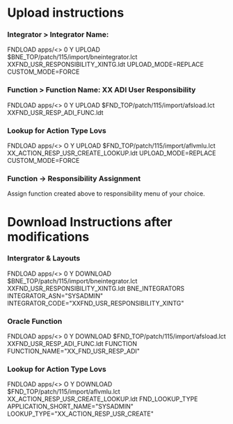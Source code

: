 # Upload instructions

### Integrator  >  Integrator Name: 
FNDLOAD apps/<<password>> 0 Y UPLOAD $BNE_TOP/patch/115/import/bneintegrator.lct XXFND_USR_RESPONSIBILITY_XINTG.ldt UPLOAD_MODE=REPLACE CUSTOM_MODE=FORCE

### Function    > Function Name:  XX ADI User Responsibility
FNDLOAD apps/<<password>>  0 Y UPLOAD $FND_TOP/patch/115/import/afsload.lct XXFND_USR_RESP_ADI_FUNC.ldt


### Lookup for Action Type Lovs
FNDLOAD apps/<<password>> O Y UPLOAD $FND_TOP/patch/115/import/aflvmlu.lct XX_ACTION_RESP_USR_CREATE_LOOKUP.ldt UPLOAD_MODE=REPLACE CUSTOM_MODE=FORCE


### Function → Responsibility Assignment
Assign function created above to responsibility menu of your choice.
 


# Download Instructions after modifications

### Intergrator & Layouts

FNDLOAD apps/<<password>> 0 Y DOWNLOAD $BNE_TOP/patch/115/import/bneintegrator.lct XXFND_USR_RESPONSIBILITY_XINTG.ldt BNE_INTEGRATORS INTEGRATOR_ASN="SYSADMIN" INTEGRATOR_CODE="XXFND_USR_RESPONSIBILITY_XINTG"
  
### Oracle Function

FNDLOAD apps/<<password>> 0 Y DOWNLOAD $FND_TOP/patch/115/import/afsload.lct XXFND_USR_RESP_ADI_FUNC.ldt FUNCTION FUNCTION_NAME="XX_FND_USR_RESP_ADI"


### Lookup for Action Type Lovs
FNDLOAD apps/<<password>> O Y DOWNLOAD $FND_TOP/patch/115/import/aflvmlu.lct XX_ACTION_RESP_USR_CREATE_LOOKUP.ldt FND_LOOKUP_TYPE APPLICATION_SHORT_NAME="SYSADMIN" LOOKUP_TYPE="XX_ACTION_RESP_USR_CREATE"

